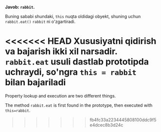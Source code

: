**Javob: `rabbit`.**

Buning sababi shundaki, `this` nuqta oldidagi obyekt, shuning uchun `rabbit.eat()` `rabbit` ni o'zgartiradi.

<<<<<<< HEAD
Xususiyatni qidirish va bajarish ikki xil narsadir.
`rabbit.eat` usuli dastlab prototipda uchraydi, so'ngra `this = rabbit` bilan bajariladi
=======
Property lookup and execution are two different things.

The method `rabbit.eat` is first found in the prototype, then executed with `this=rabbit`.
>>>>>>> fb4fc33a2234445808100ddc9f5e4dcec8b3d24c
